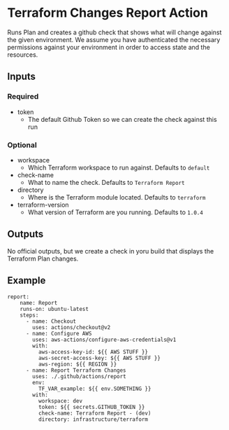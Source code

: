 # Terraform Changes Report Action

Runs Plan and creates a github check that shows what will change against the given environment.  We assume you have authenticated the necessary permissions against your environment in order to access state and the resources.

## Inputs

### Required

- token
    - The default Github Token so we can create the check against this run

### Optional

- workspace
    - Which Terraform workspace to run against. Defaults to `default`
- check-name
    - What to name the check.  Defaults to `Terraform Report`
- directory
    - Where is the Terraform module located. Defaults to `terraform`
- terraform-version
    - What version of Terraform are you running. Defaults to `1.0.4`

## Outputs

No official outputs, but we create a check in yoru build that displays the Terraform Plan changes.


## Example

```
report:
    name: Report
    runs-on: ubuntu-latest
    steps:
      - name: Checkout
        uses: actions/checkout@v2
      - name: Configure AWS
        uses: aws-actions/configure-aws-credentials@v1
        with:
          aws-access-key-id: ${{ AWS STUFF }}
          aws-secret-access-key: ${{ AWS STUFF }}
          aws-region: ${{ REGION }}
      - name: Report Terraform Changes
        uses: ./.github/actions/report
        env:
          TF_VAR_example: ${{ env.SOMETHING }}
        with:
          workspace: dev
          token: ${{ secrets.GITHUB_TOKEN }}
          check-name: Terraform Report - (dev)
          directory: infrastructure/terraform
```
